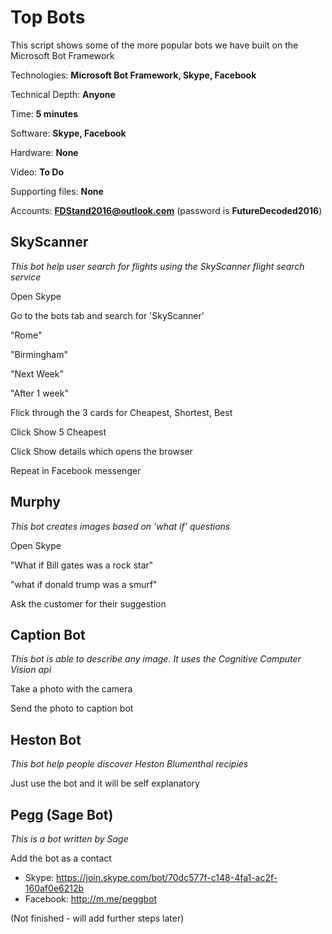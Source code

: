 # Top Bots
This script shows some of the more popular bots we have built on the Microsoft Bot Framework

Technologies: **Microsoft Bot Framework, Skype, Facebook**

Technical Depth: **Anyone**

Time: **5 minutes**

Software: **Skype, Facebook**

Hardware: **None**

Video: **To Do**
 
Supporting files: **None**

Accounts: **FDStand2016@outlook.com** (password is **FutureDecoded2016**)



## SkyScanner
_This bot help user search for flights using the SkyScanner flight search service_

Open Skype

Go to the bots tab and search for 'SkyScanner'

"Rome"

"Birmingham"

"Next Week"

"After 1 week"

Flick through the 3 cards for Cheapest, Shortest, Best

Click Show 5 Cheapest

Click Show details which opens the browser

Repeat in Facebook messenger



## Murphy
_This bot creates images based on 'what if' questions_

Open Skype

"What if Bill gates was a rock star"

"what if donald trump was a smurf"

Ask the customer for their suggestion


## Caption Bot
_This bot is able to describe any image. It uses the Cognitive Computer Vision api_

Take a photo with the camera

Send the photo to caption bot


## Heston Bot
_This bot help people discover Heston Blumenthal recipies_

Just use the bot and it will be self explanatory


## Pegg (Sage Bot)
_This is a bot written by Sage_

Add the bot as a contact
* Skype: https://join.skype.com/bot/70dc577f-c148-4fa1-ac2f-160af0e6212b
* Facebook: http://m.me/peggbot 

(Not finished - will add further steps later)
